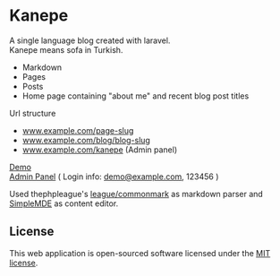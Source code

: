 # Kanepe

A single language blog created with laravel.  
Kanepe means sofa in Turkish.

* Markdown
* Pages
* Posts
* Home page containing "about me" and recent blog post titles

Url structure
* www.example.com/page-slug
* www.example.com/blog/blog-slug
* www.example.com/kanepe (Admin panel)

[Demo][1]  
[Admin Panel][2] ( Login info: demo@example.com, 123456 )

Used thephpleague's [league/commonmark][3] as markdown parser and [SimpleMDE][4] as content editor.  


[1]: http://kanepe.pe.hu/
[2]: http://kanepe.pe.hu/kanepe
[3]: https://github.com/thephpleague/commonmark
[4]: https://github.com/NextStepWebs/simplemde-markdown-editor

## License

This web application is open-sourced software licensed under the [MIT license](http://opensource.org/licenses/MIT).
